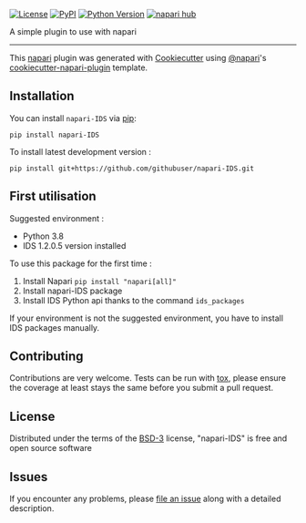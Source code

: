 
[![License](https://img.shields.io/pypi/l/napari-IDS.svg?color=green)](https://github.com/githubuser/napari-IDS/raw/main/LICENSE)
[![PyPI](https://img.shields.io/pypi/v/napari-IDS.svg?color=green)](https://pypi.org/project/napari-IDS)
[![Python Version](https://img.shields.io/pypi/pyversions/napari-IDS.svg?color=green)](https://python.org)
[![napari hub](https://img.shields.io/endpoint?url=https://api.napari-hub.org/shields/napari-IDS)](https://napari-hub.org/plugins/napari-IDS)

A simple plugin to use with napari

----------------------------------

This [napari] plugin was generated with [Cookiecutter] using [@napari]'s [cookiecutter-napari-plugin] template.

<!--
Don't miss the full getting started guide to set up your new package:
https://github.com/napari/cookiecutter-napari-plugin#getting-started

and review the napari docs for plugin developers:
https://napari.org/plugins/stable/index.html
-->

## Installation

You can install `napari-IDS` via [pip]:

    pip install napari-IDS



To install latest development version :

    pip install git+https://github.com/githubuser/napari-IDS.git


## First utilisation

Suggested environment : 
- Python 3.8
- IDS 1.2.0.5 version installed

To use this package for the first time :
1. Install Napari `pip install "napari[all]"`
2. Install napari-IDS package
3. Install IDS Python api thanks to the command `ids_packages`

If your environment is not the suggested environment, you have to install IDS packages manually. 


## Contributing

Contributions are very welcome. Tests can be run with [tox], please ensure
the coverage at least stays the same before you submit a pull request.

## License

Distributed under the terms of the [BSD-3] license,
"napari-IDS" is free and open source software

## Issues

If you encounter any problems, please [file an issue] along with a detailed description.

[napari]: https://github.com/napari/napari
[Cookiecutter]: https://github.com/audreyr/cookiecutter
[@napari]: https://github.com/napari
[MIT]: http://opensource.org/licenses/MIT
[BSD-3]: http://opensource.org/licenses/BSD-3-Clause
[GNU GPL v3.0]: http://www.gnu.org/licenses/gpl-3.0.txt
[GNU LGPL v3.0]: http://www.gnu.org/licenses/lgpl-3.0.txt
[Apache Software License 2.0]: http://www.apache.org/licenses/LICENSE-2.0
[Mozilla Public License 2.0]: https://www.mozilla.org/media/MPL/2.0/index.txt
[cookiecutter-napari-plugin]: https://github.com/napari/cookiecutter-napari-plugin

[file an issue]: https://github.com/githubuser/napari-IDS/issues

[napari]: https://github.com/napari/napari
[tox]: https://tox.readthedocs.io/en/latest/
[pip]: https://pypi.org/project/pip/
[PyPI]: https://pypi.org/
